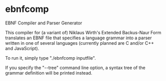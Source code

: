 # ebnfcomp

EBNF Compiler and Parser Generator

This compiler for (a variant of) Niklaus Wirth's Extended Backus-Naur Form translates an EBNF file that specifies a language grammar into a parser written in one of several languages (currently planned are C and/or C++ and JavaScript).

To run it, simply type "./ebnfcomp inputfile".

If you specify the "--tree" command line option, a syntax tree of the grammar definition will be printed instead.
